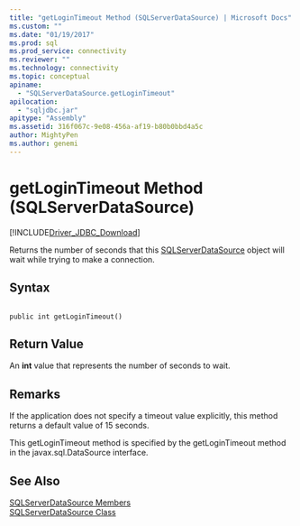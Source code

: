 ```yaml
---
title: "getLoginTimeout Method (SQLServerDataSource) | Microsoft Docs"
ms.custom: ""
ms.date: "01/19/2017"
ms.prod: sql
ms.prod_service: connectivity
ms.reviewer: ""
ms.technology: connectivity
ms.topic: conceptual
apiname: 
  - "SQLServerDataSource.getLoginTimeout"
apilocation: 
  - "sqljdbc.jar"
apitype: "Assembly"
ms.assetid: 316f067c-9e08-456a-af19-b80b0bbd4a5c
author: MightyPen
ms.author: genemi
---
```

# getLoginTimeout Method (SQLServerDataSource)
[!INCLUDE[Driver_JDBC_Download](../../../includes/driver_jdbc_download.md)]

  Returns the number of seconds that this [SQLServerDataSource](../../../connect/jdbc/reference/sqlserverdatasource-class.md) object will wait while trying to make a connection.  
  
## Syntax  
  
```  
  
public int getLoginTimeout()  
```  
  
## Return Value  
 An **int** value that represents the number of seconds to wait.  
  
## Remarks  
 If the application does not specify a timeout value explicitly, this method returns a default value of 15 seconds.  
  
 This getLoginTimeout method is specified by the getLoginTimeout method in the javax.sql.DataSource interface.  
  
## See Also  
 [SQLServerDataSource Members](../../../connect/jdbc/reference/sqlserverdatasource-members.md)   
 [SQLServerDataSource Class](../../../connect/jdbc/reference/sqlserverdatasource-class.md)  
  
  
